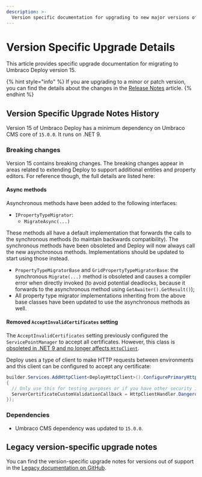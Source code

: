 ```yaml
---
description: >-
  Version specific documentation for upgrading to new major versions of Umbraco Deploy.
---
```


# Version Specific Upgrade Details

This article provides specific upgrade documentation for migrating to Umbraco Deploy version 15.

{% hint style="info" %}
If you are upgrading to a minor or patch version, you can find the details about the changes in the [Release Notes](../release-notes.md) article.
{% endhint %}

## Version Specific Upgrade Notes History

Version 15 of Umbraco Deploy has a minimum dependency on Umbraco CMS core of `15.0.0`. It runs on .NET 9.

### Breaking changes

Version 15 contains breaking changes. The breaking changes appear in areas related to extending Deploy to support additional entities and property editors. For reference though, the full details are listed here:

#### Async methods

Asynchronous methods have been added to the following interfaces:
- `IPropertyTypeMigrator`:
  - `MigrateAsync(...)`

These methods all have a default implementation that forwards the calls to the synchronous methods (to maintain backwards compatibility). The synchronous methods have been obsoleted and Deploy will now always call the new asynchronous methods. Implementations should be updated to start using those instead.

- `PropertyTypeMigratorBase` and `GridPropertyTypeMigratorBase`: the synchronous `Migrate(...)` method is obsoleted and causes a compiler error when directly invoked (to avoid potential deadlocks, because it forwards to the asynchronous method using `GetAwaiter().GetResult()`);
- All property type migrator implementations inheriting from the above base classes have been updated to use the asynchronous methods as well.

#### Removed `AcceptInvalidCertificates` setting

The `AcceptInvalidCertificates` setting previously configured the `ServicePointManager` to accept all certificates. However, this class is [obsoleted in .NET 9 and no longer affects `HttpClient`](https://learn.microsoft.com/en-us/dotnet/api/system.net.servicepointmanager?view=net-9.0).

Deploy uses a type of client to make HTTP requests between environments and this client can be configured to accept any certificate:

```csharp
builder.Services.AddHttpClient<DeployHttpClient>().ConfigurePrimaryHttpMessageHandler(() => new HttpClientHandler
{
  // Only use this for testing purposes or if you have other security in place (e.g. only allow environments to connect over an internal network)
  ServerCertificateCustomValidationCallback = HttpClientHandler.DangerousAcceptAnyServerCertificateValidator
});
```

### Dependencies

* Umbraco CMS dependency was updated to `15.0.0`.

## Legacy version-specific upgrade notes

You can find the version-specific upgrade notes for versions out of support in the [Legacy documentation on GitHub](https://github.com/umbraco/UmbracoDocs/blob/umbraco-eol-versions/11/umbraco-deploy/upgrades/version-specific.md).

